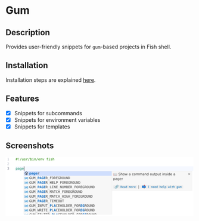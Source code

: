 # Gum

## Description

Provides user-friendly snippets for `gum`-based projects in Fish shell.

## Installation

Installation steps are explained [here][installation].

[installation]: https://code.visualstudio.com/docs/editor/extension-marketplace#_install-from-a-vsix

## Features

- [x] Snippets for subcommands
- [x] Snippets for environment variables
- [x] Snippets for templates

## Screenshots

![screenshot](./screenshot.jpg)
